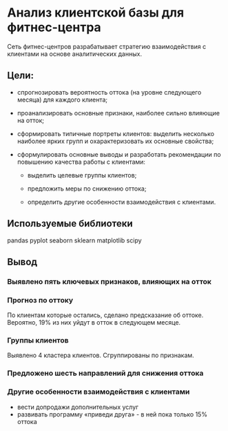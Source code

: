 # Анализ клиентской базы для фитнес-центра

Сеть фитнес-центров разрабатывает стратегию взаимодействия с клиентами на основе аналитических данных.


## Цели:
- спрогнозировать вероятность оттока (на уровне следующего месяца) для каждого клиента;
- проанализировать основные признаки, наиболее сильно влияющие на отток;
- сформировать типичные портреты клиентов: выделить несколько наиболее ярких групп и охарактеризовать их основные свойства;



- сформулировать основные выводы и разработать рекомендации по повышению качества работы с клиентами:

    - выделить целевые группы клиентов;

    - предложить меры по снижению оттока;

    - определить другие особенности взаимодействия с клиентами.


## Используемые библиотеки

pandas 
pyplot 
seaborn
sklearn
matplotlib 
scipy



## Вывод

### Выявлено пять ключевых признаков, влияющих на отток

### Прогноз по оттоку
По клиентам которые остались, сделано предсказание об оттоке. Вероятно, 19% из них уйдут в отток в следующем месяце.

### Группы клиентов
Выявлено 4 кластера клиентов. Сгруппированы по признакам. 

### Предложено шесть направлений для снижения оттока


### Другие особенности взаимодействия с клиентами
- вести допродажи дополнительных услуг
- развивать программу «приведи друга» - в ней пока только 15% оттока
